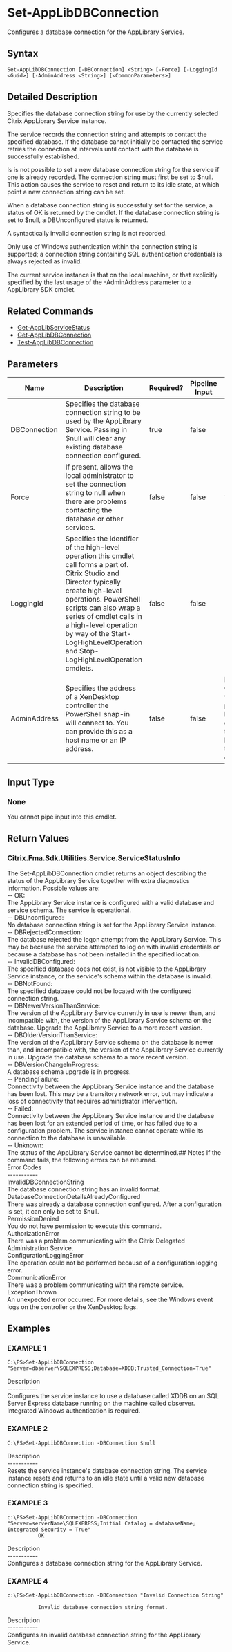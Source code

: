 ﻿# Set-AppLibDBConnection

   Configures a database connection for the AppLibrary Service.

## Syntax
```
Set-AppLibDBConnection [-DBConnection] <String> [-Force] [-LoggingId <Guid>] [-AdminAddress <String>] [<CommonParameters>]
```

## Detailed Description
   Specifies the database connection string for use by the currently selected Citrix AppLibrary Service instance.

The service records the connection string and attempts to contact the specified database. If the database cannot initially be contacted the service retries the connection at intervals until contact with the database is successfully established.

Is is not possible to set a new database connection string for the service if one is already recorded. The connection string must first be set to $null. This action causes the service to reset and return to its idle state, at which point a new connection string can be set.

When a database connection string is successfully set for the service, a status of OK is returned by the cmdlet. If the database connection string is set to $null, a DBUnconfigured status is returned.

A syntactically invalid connection string is not recorded.

Only use of Windows authentication within the connection string is supported; a connection string containing SQL authentication credentials is always rejected as invalid.

The current service instance is that on the local machine, or that explicitly specified by the last usage of the -AdminAddress parameter to a AppLibrary SDK cmdlet.

## Related Commands
  * [Get-AppLibServiceStatus](Get-AppLibServiceStatus.html)
  * [Get-AppLibDBConnection](Get-AppLibDBConnection.html)
  * [Test-AppLibDBConnection](Test-AppLibDBConnection.html)
## Parameters

| Name   | Description | Required? | Pipeline Input | Default Value |
| --- | --- | --- | --- | --- |
| DBConnection | Specifies the database connection string to be used by the AppLibrary Service.  Passing in $null will clear any existing database connection configured. | true | false |  |
| Force | If present, allows the local administrator to set the connection string to null when there are problems contacting the database or other services. | false | false | false |
| LoggingId | Specifies the identifier of the high-level operation this cmdlet call forms a part of. Citrix Studio and Director typically create high-level operations. PowerShell scripts can also wrap a series of cmdlet calls in a high-level operation by way of the Start-LogHighLevelOperation and Stop-LogHighLevelOperation cmdlets. | false | false |  |
| AdminAddress | Specifies the address of a XenDesktop controller the PowerShell snap-in will connect to. You can provide this as a host name or an IP address. | false | false | Localhost. Once a value is provided by any cmdlet, this value becomes the default. |

## Input Type
### None
   You cannot pipe input into this cmdlet.
## Return Values
### Citrix.Fma.Sdk.Utilities.Service.ServiceStatusInfo
   The Set-AppLibDBConnection cmdlet returns an object describing the status of the AppLibrary Service together with extra diagnostics information. Possible values are:<br>-- OK:<br>The AppLibrary Service instance is configured with a valid database and service schema. The service is operational.<br>-- DBUnconfigured:<br>No database connection string is set for the AppLibrary Service instance.<br>-- DBRejectedConnection:<br>The database rejected the logon attempt from the AppLibrary Service. This may be because the service attempted to log on with invalid credentials or because a database has not been installed in the specified location.<br>-- InvalidDBConfigured:<br>The specified database does not exist, is not visible to the AppLibrary Service instance, or the service's schema within the database is invalid.<br>-- DBNotFound:<br>The specified database could not be located with the configured connection string.<br>-- DBNewerVersionThanService:<br>The version of the AppLibrary Service currently in use is newer than, and incompatible with, the version of the AppLibrary Service schema on the database. Upgrade the AppLibrary Service to a more recent version.<br>-- DBOlderVersionThanService:<br>The version of the AppLibrary Service schema on the database is newer than, and incompatible with, the version of the AppLibrary Service currently in use. Upgrade the database schema to a more recent version.<br>-- DBVersionChangeInProgress:<br>A database schema upgrade is in progress.<br>-- PendingFailure:<br>Connectivity between the AppLibrary Service instance and the database has been lost. This may be a transitory network error, but may indicate a loss of connectivity that requires administrator intervention.<br>-- Failed:<br>Connectivity between the AppLibrary Service instance and the database has been lost for an extended period of time, or has failed due to a configuration problem. The service instance cannot operate while its connection to the database is unavailable.<br>-- Unknown:<br>The status of the AppLibrary Service cannot be determined.## Notes
   If the command fails, the following errors can be returned.<br>    Error Codes<br>    -----------<br>    InvalidDBConnectionString<br>        The database connection string has an invalid format.<br>    DatabaseConnectionDetailsAlreadyConfigured<br>        There was already a database connection configured. After a configuration is set, it can only be set to $null.<br>    PermissionDenied<br>        You do not have permission to execute this command.<br>    AuthorizationError<br>        There was a problem communicating with the Citrix Delegated Administration Service.<br>    ConfigurationLoggingError<br>        The operation could not be performed because of a configuration logging error.<br>    CommunicationError<br>        There was a problem communicating with the remote service.<br>    ExceptionThrown<br>        An unexpected error occurred.  For more details, see the Windows event logs on the controller or the XenDesktop logs.
## Examples

### EXAMPLE 1
```
C:\PS>Set-AppLibDBConnection "Server=dbserver\SQLEXPRESS;Database=XDDB;Trusted_Connection=True"
```
   Description<br>-----------<br>Configures the service instance to use a database called XDDB on an SQL Server Express database running on the machine called dbserver. Integrated Windows authentication is required.
### EXAMPLE 2
```
C:\PS>Set-AppLibDBConnection -DBConnection $null
```
   Description<br>-----------<br>Resets the service instance's database connection string. The service instance resets and returns to an idle state until a valid new database connection string is specified.
### EXAMPLE 3
```
c:\PS>Set-AppLibDBConnection -DBConnection "Server=serverName\SQLEXPRESS;Initial Catalog = databaseName;  Integrated Security = True"
          OK
```
   Description<br>-----------<br>Configures a database connection string for the AppLibrary Service.
### EXAMPLE 4
```
c:\PS>Set-AppLibDBConnection -DBConnection "Invalid Connection String"

          Invalid database connection string format.
```
   Description<br>-----------<br>Configures an invalid database connection string for the AppLibrary Service.
